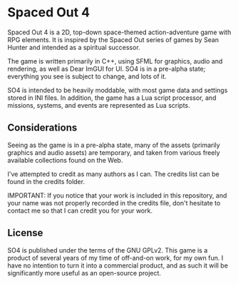 # Spaced Out 4

Spaced Out 4 is a 2D, top-down space-themed action-adventure game with RPG elements. It is inspired by the Spaced Out series of games by Sean Hunter and intended as a spiritual successor.

The game is written primarily in C++, using SFML for graphics, audio and rendering, as well as Dear ImGUI for UI. SO4 is in a pre-alpha state; everything you see is subject to change, and lots of it.

SO4 is intended to be heavily moddable, with most game data and settings stored in INI files. In addition, the game has a Lua script processor, and missions, systems, and events are represented as Lua scripts.

## Considerations

Seeing as the game is in a pre-alpha state, many of the assets (primarily graphics and audio assets) are temporary, and taken from various freely available collections found on the Web.

I've attempted to credit as many authors as I can. The credits list can be found in the credits folder.

IMPORTANT: If you notice that your work is included in this repository, and your name was not properly recorded in the credits file, don't hesitate to contact me so that I can credit you for your work.

## License

SO4 is published under the terms of the GNU GPLv2. This game is a product of several years of my time of off-and-on work, for my own fun. I have no intention to turn it into a commercial product, and as such it will be significantly more useful as an open-source project.